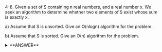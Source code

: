 ﻿4-8. Given a set of S containing n real numbers, and a real number x. We seek an algorithm to determine whether two elements of S exist whose sum is exactly x.

a) Assume that S is unsorted. Give an O(nlogn) algorithm for the problem.
   
b) Assume that S is sorted. Give an O(n) algorithm for the problem.


<details>
<summary>**ANSWER**</summary>
  <p>

(a)Sort S with any nlogn sorting method of your choice.

    for( int i = 1; i <= n; ++i )
    {
        int j = x - S[i];
        Binary search for j in the sub-array of S[i+1~n] and close the problem once it's been found;
    }
    
(b)Subtract each of S[1~n] from x to get a new array of real numbers T[1~n].  
T(must be sorted ascending)

    int i = 1, j = 1;
    while( i <=n && j <= n )
    {
        if( S[i] == T[j] )
        {
            problem solved;
            break;
        }
        else
        {
            S[i] < T[j] ? ++i : ++j;
        }
    }


Solution 2

    i = 0;
    j = n - 1;

    for (i = 0; i < j; i++)
    {
        while( (i < j) && (S[j] + S[i] > x ) ) 
        { j--;
        }
        if (x == (S[j] + S[i]) )
        {
        return true;
   
        }
    }

    "i" scans from left to right, "j" from right to left,
    looking for the right pair...

  </p>
</details>